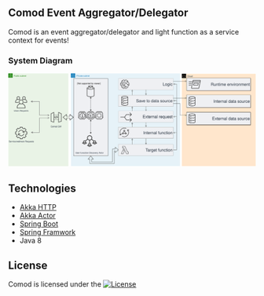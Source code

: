 ## Comod Event Aggregator/Delegator

Comod is an event aggregator/delegator and light function as a service context for events!

### System Diagram

![module diagram](/assets/sys_diagram.svg?sanitize=1)


## Technologies

* [Akka HTTP](https://doc.akka.io/docs/akka-http/current/introduction.html)
* [Akka Actor](https://doc.akka.io/docs/akka/current/guide/introduction.html)
* [Spring Boot](https://spring.io/projects/spring-boot)
* [Spring Framwork](https://spring.io/projects/spring-framework)
* Java 8


## License

Comod is licensed under the [![License](https://img.shields.io/badge/License-Apache%202.0-blue.svg)](https://opensource.org/licenses/Apache-2.0)
